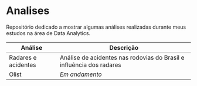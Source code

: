 # Analises
Repositório dedicado a mostrar algumas análises realizadas durante meus estudos na área de Data Analytics.

| Análise | Descrição |
| -------- | -------- |
| Radares e acidentes | Análise de acidentes nas rodovias do Brasil e influência dos radares |
| Olist | *Em andamento* |

